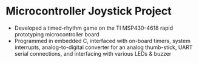 # Microcontroller Joystick Project 
- Developed a timed-rhythm game on the TI MSP430-4618 rapid prototyping microcontroller board 
- Programmed in embedded C, interfaced with on-board timers, system interrupts, analog-to-digital converter 
for an analog thumb-stick, UART serial connections, and interfacing with various LEDs & buzzer 
